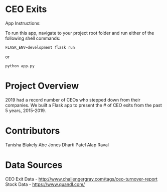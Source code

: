 # CEO Exits
App Instructions:

To run this app, navigate to your project root folder and run either of the following shell commands:
```
FLASK_ENV=development flask run
```
or
```
python app.py
```
# Project Overview
2019 had a record number of CEOs who stepped down from their companies. We built a Flask app to present the # of CEO exits from the past 5 years, 2015-2019.


# Contributors
Tanisha Blakely
Abe Jones
Dharti Patel
Alap Raval

# Data Sources
CEO Exit Data - http://www.challengergray.com/tags/ceo-turnover-report
Stock Data - https://www.quandl.com/
